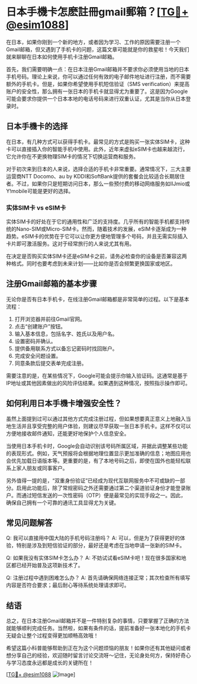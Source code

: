 # 日本手機卡怎麽註冊gmail郵箱？[[TG💪+ @esim1088](https://t.me/s/esim1088)]

在日本，如果你刚到一个新的地方，或者因为学习、工作的原因需要注册一个Gmail邮箱，但又遇到了手机卡的问题，这篇文章可能就是你的救星啦！今天我们就来聊聊在日本如何使用手机卡注册Gmail邮箱。

首先，我们需要明确一点：在日本注册Gmail邮箱并不要求你必须使用当地的日本手机号码。理论上来说，你可以通过任何有效的电子邮件地址进行注册，而不需要额外的手机卡。但是，如果你希望使用手机短信验证（SMS verification）来提高账户的安全性，那么拥有一张日本的手机卡就显得尤为重要了。这是因为Google可能会要求你提供一个日本本地的电话号码来进行双重认证，尤其是当你从日本登录时。

## 日本手機卡的选择

在日本，有几种方式可以获得手机卡。最常见的方式是购买一张实体SIM卡，这种卡可以直接插入你的智能手机中使用。此外，近年来虚拟eSIM卡也越来越流行，它允许你在不更换物理SIM卡的情况下切换运营商和服务。

对于初次来到日本的人来说，选择合适的手机卡非常重要。通常情况下，三大主要运营商NTT Docomo、au by KDDI和SoftBank提供的套餐会比较适合长期居住者。不过，如果你只是短期访问日本，那么一些预付费的移动网络服务如IIJmio或Y!mobile可能是更好的选择。

### 实体SIM卡 vs eSIM卡

实体SIM卡的好处在于它的通用性和广泛的支持度。几乎所有的智能手机都支持传统的Nano-SIM或Micro-SIM卡。然而，随着技术的发展，eSIM卡逐渐成为一种趋势。eSIM卡的优势在于它可以让你更方便地管理多个号码，并且无需实际插入卡片即可激活服务。这对于经常旅行的人来说尤其有用。

在决定是否购买实体SIM卡还是eSIM卡之前，请务必检查你的设备是否兼容这两种格式。同时也要考虑到未来计划——比如你是否会频繁更换国家或地区。

## 注册Gmail邮箱的基本步骤

无论你是否有日本手机卡，在线注册Gmail邮箱都是非常简单的过程。以下是基本流程：

1. 打开浏览器并前往Gmail官网。
2. 点击“创建账户”按钮。
3. 输入基本信息，包括名字、姓氏以及用户名。
4. 设置密码并确认。
5. 提供备用联系方式以备忘记密码时找回账户。
6. 完成安全问题设置。
7. 同意条款后提交表单完成注册。

需要注意的是，在某些情况下，Google可能会提示你输入验证码。这通常是基于IP地址或其他因素做出的风险评估结果。如果遇到这种情况，按照指示操作即可。

## 如何利用日本手機卡增强安全性？

虽然上面提到过可以通过其他方式完成注册过程，但如果想要真正意义上地融入当地生活并且享受完整的用户体验，则建议尽早获取一张日本手机卡。这样不仅可以方便地接收邮件通知，还能更好地保护个人信息安全。

当使用日本手机卡时，Google会自动识别该号码所属区域，并据此调整某些功能的表现形式。例如，天气预报将会根据地理位置显示更加准确的信息；地图应用也会优先加载日语版本等。更重要的是，有了本地号码之后，即使在国外也能轻松联系上家人朋友或同事客户。

另外值得一提的是，“双重身份验证”已经成为现代互联网服务中不可或缺的一部分。启用此功能后，除了常规密码之外还需要通过第二个渠道验证身份才能登录账户。而通过短信发送的一次性密码（OTP）便是最常见的实现手段之一。因此，确保自己拥有一个可靠的通讯工具显得尤为关键。

## 常见问题解答

Q: 我可以直接用中国大陆的手机号码注册吗？
A: 可以，但是为了获得更好的体验，特别是涉及到短信验证的部分，最好还是考虑在当地申请一张新的SIM卡。

Q: 如果我没有实体SIM卡怎么办？
A: 不妨试试看eSIM卡吧！现在很多国家和地区都已经开始普及这项新技术了。

Q: 注册过程中遇到困难怎么办？
A: 首先请确保网络连接正常；其次检查所有填写内容是否符合要求；最后耐心等待系统处理请求即可。

## 结语

总之，在日本注册Gmail邮箱并不是一件特别复杂的事情，只要掌握了正确的方法就能够顺利完成任务。当然啦，如果有条件的话，提前准备好一张本地化的手机卡无疑会让整个过程变得更加顺畅高效哦！

希望这篇小科普能够帮助到正在为这个问题烦恼的朋友！如果你还有其他疑问或者想分享自己的经验，欢迎随时留言讨论交流呀～记住，无论身处何方，保持好奇心与学习态度永远都是成长的关键所在！

[[TG💪+ @esim1088](https://t.me/s/esim1088) ![Image](https://i.postimg.cc/4NQfJmqS/Snipaste-2025-05-13-00-14-12.png)]